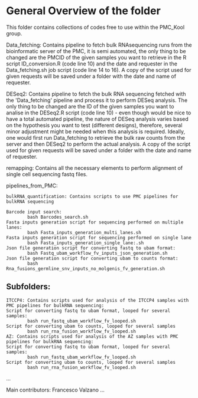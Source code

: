 # General Overview of the folder
This folder contains collections of codes free to use within the PMC_Kool group.



Data_fetching: Contains pipeline to fetch bulk RNAsequencing runs from the bioinformatic server of the PMC, it is semi automated, the only thing to be changed are the PMCID of the given samples you want to retrieve in the R script ID_conversion.R (code line 10) and the date and requester in the Data_fetching.sh job script (code line 14 to 16).
A copy of the script used for given requests will be saved under a folder with the date and name of requester.

DESeq2: Contains pipeline to fetch the bulk RNA sequencing fetched with the 'Data_fetching' pipeline and process it to perform DESeq analysis. The only thing to be changed are the ID of the given samples you want to analise in the DESeq2.R script (code line 10) - even though would be nice to have a total automated pipeline, the nature of DESeq analysis varies based on the hypothesis you want to test (different designs), therefore, several minor adjustment might be needed when this analysis is required.
Ideally, one would first run Data_fetching to retrieve the bulk raw counts from the server and then DESeq2 to perform the actual analysis.
A copy of the script used for given requests will be saved under a folder with the date and name of requester.

remapping: Contains all the necessary elements to perform alignment of single cell sequencing fastq files.

pipelines_from_PMC:
    
    bulkRNA_quantification: Contains scripts to use PMC pipelines for bulkRNA sequencing
        
    Barcode input search:
            bash Barcodes_search.sh
    Fasta inputs generation script for sequencing performed on multiple lanes:
            bash Fasta_inputs_generation_multi_lanes.sh
    Fasta inputs generation script for sequencing performed on single lane
            bash Fasta_inputs_generation_single_lane:.sh
    Json file generation script for converting fastq to ubam format:
            bash Fastq_ubam_workflow_fv_inputs_json_generation.sh
    Json file generation script for converting ubam to counts format:
            bash Rna_fusions_germline_snv_inputs_no_molgenis_fv_generation.sh
        
## Subfolders:
    ITCCP4: Contains scripts used for analysis of the ITCCP4 samples with PMC pipelines for bulkRNA sequencing:
    Script for converting fastq to ubam format, looped for several samples:
            bash run_fastq_ubam_workflow_fv_looped.sh
    Script for converting ubam to counts, looped for several samples
            bash run_rna_fusion_workflow_fv_looped.sh
    AZ: Contains scripts used for analysis of the AZ samples with PMC pipelines for bulkRNA sequencing:
    Script for converting fastq to ubam format, looped for several samples:
            bash run_fastq_ubam_workflow_fv_looped.sh
    Script for converting ubam to counts, looped for several samples
            bash run_rna_fusion_workflow_fv_looped.sh
...

Main contributors:
Francesco Valzano
...
